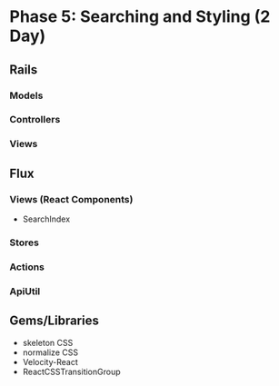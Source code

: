# Phase 5: Searching and Styling (2 Day)

## Rails
### Models


### Controllers


### Views


## Flux
### Views (React Components)
* SearchIndex

### Stores


### Actions


### ApiUtil


## Gems/Libraries
* skeleton CSS
* normalize CSS
* Velocity-React
* ReactCSSTransitionGroup
